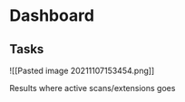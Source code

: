 # Dashboard
## Tasks
![[Pasted image 20211107153454.png]]

Results where active scans/extensions goes